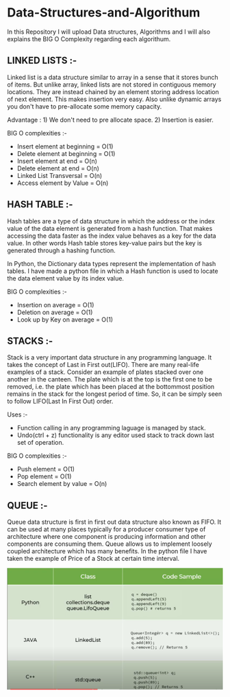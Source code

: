 # Data-Structures-and-Algorithum

In this Repository I will upload Data structures, Algorithms and I will also explains the BIG O Complexity regarding each algorithum.

## LINKED LISTS :- 

Linked list is a data structure similar to array in a sense that it stores bunch of items. But unlike array, linked lists are not stored in contiguous memory locations. They are instead chained by an element storing address location of next element. This makes insertion very easy. Also unlike dynamic arrays you don't have to pre-allocate some memory capacity.

Advantage : 1) We don't need to pre allocate space.
            2) Insertion is easier.
            
BIG O complexities :- 

- Insert element at beginning = O(1)
- Delete element at beginning = O(1)
- Insert element at end = O(n)
- Delete element at end = O(n)
- Linked List Transversal = O(n)
- Access element by Value = O(n)


## HASH TABLE :-

Hash tables are a type of data structure in which the address or the index value of the data element is generated from a hash function. That makes accessing the data faster as the index value behaves as a key for the data value. In other words Hash table stores key-value pairs but the key is generated through a hashing function.

In Python, the Dictionary data types represent the implementation of hash tables. I have made a python file in which a Hash function is used to locate the data element value by its index value.

BIG O complexities :- 

- Insertion on average = O(1)
- Deletion on average = O(1)
- Look up by Key on average = O(1)
     

## STACKS :- 

 Stack is a very important data structure in any programming language. It takes the concept of Last in First out(LIFO). There are many real-life examples of a stack. Consider an example of plates stacked over one another in the canteen. The plate which is at the top is the first one to be removed, i.e. the plate which has been placed at the bottommost position remains in the stack for the longest period of time. So, it can be simply seen to follow LIFO(Last In First Out) order.
 
 Uses :- 
 
 - Function calling in any programming laguage is managed by stack.
 - Undo(ctrl + z) functionality is any editor used stack to track down last set of operation.

BIG O complexities :- 

- Push element = O(1)
- Pop element = O(1)
- Search element by value = O(n)


## QUEUE :- 

Queue data structure is first in first out data structure also known as FIFO. It can be used at many places typically for a producer consumer type of architecture where one component is producing information and other components are consuming them. Queue allows us to implement loosely coupled architecture which has many benefits. In the python file I have taken the example of Price of a Stock at certain time interval.

![queue](queue.png)

